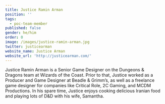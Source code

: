 ```yaml
---
title: Justice Ramin Arman
position: ''
tags:
  - poc-team-member
published: false
gender: he/him
order: 0
image: /images/justice-ramin-arman.jpg
twitter: justicearman
website_name: Justice Arman
website_url: 'http://justicearman.com/'
---
```


Justice Ramin Arman is a Senior Game Designer on the Dungeons & Dragons team at Wizards of the Coast. Prior to that, Justice worked as a Producer and Game Designer at Beadle & Grimm’s, as well as a freelance game designer for companies like Critical Role, 2C Gaming, and MCDM Productions. In his spare time, Justice enjoys cooking delicious Iranian food and playing lots of D\&D with his wife, Samantha.
